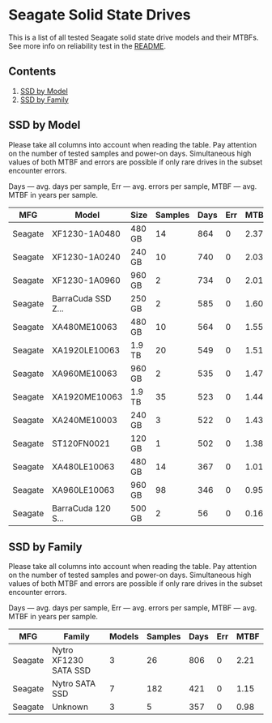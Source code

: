 Seagate Solid State Drives
==========================

This is a list of all tested Seagate solid state drive models and their MTBFs. See
more info on reliability test in the [README](https://github.com/linuxhw/EnterpriseDrive).

Contents
--------

1. [ SSD by Model  ](#ssd-by-model)
2. [ SSD by Family ](#ssd-by-family)

SSD by Model
------------

Please take all columns into account when reading the table. Pay attention on the
number of tested samples and power-on days. Simultaneous high values of both MTBF
and errors are possible if only rare drives in the subset encounter errors.

Days — avg. days per sample,
Err  — avg. errors per sample,
MTBF — avg. MTBF in years per sample.

| MFG       | Model              | Size   | Samples | Days  | Err   | MTBF   |
|-----------|--------------------|--------|---------|-------|-------|--------|
| Seagate   | XF1230-1A0480      | 480 GB | 14      | 864   | 0     | 2.37   |
| Seagate   | XF1230-1A0240      | 240 GB | 10      | 740   | 0     | 2.03   |
| Seagate   | XF1230-1A0960      | 960 GB | 2       | 734   | 0     | 2.01   |
| Seagate   | BarraCuda SSD Z... | 250 GB | 2       | 585   | 0     | 1.60   |
| Seagate   | XA480ME10063       | 480 GB | 10      | 564   | 0     | 1.55   |
| Seagate   | XA1920LE10063      | 1.9 TB | 20      | 549   | 0     | 1.51   |
| Seagate   | XA960ME10063       | 960 GB | 2       | 535   | 0     | 1.47   |
| Seagate   | XA1920ME10063      | 1.9 TB | 35      | 523   | 0     | 1.44   |
| Seagate   | XA240ME10003       | 240 GB | 3       | 522   | 0     | 1.43   |
| Seagate   | ST120FN0021        | 120 GB | 1       | 502   | 0     | 1.38   |
| Seagate   | XA480LE10063       | 480 GB | 14      | 367   | 0     | 1.01   |
| Seagate   | XA960LE10063       | 960 GB | 98      | 346   | 0     | 0.95   |
| Seagate   | BarraCuda 120 S... | 500 GB | 2       | 56    | 0     | 0.16   |

SSD by Family
-------------

Please take all columns into account when reading the table. Pay attention on the
number of tested samples and power-on days. Simultaneous high values of both MTBF
and errors are possible if only rare drives in the subset encounter errors.

Days — avg. days per sample,
Err  — avg. errors per sample,
MTBF — avg. MTBF in years per sample.

| MFG       | Family                 | Models | Samples | Days  | Err   | MTBF   |
|-----------|------------------------|--------|---------|-------|-------|--------|
| Seagate   | Nytro XF1230 SATA SSD  | 3      | 26      | 806   | 0     | 2.21   |
| Seagate   | Nytro SATA SSD         | 7      | 182     | 421   | 0     | 1.15   |
| Seagate   | Unknown                | 3      | 5       | 357   | 0     | 0.98   |
